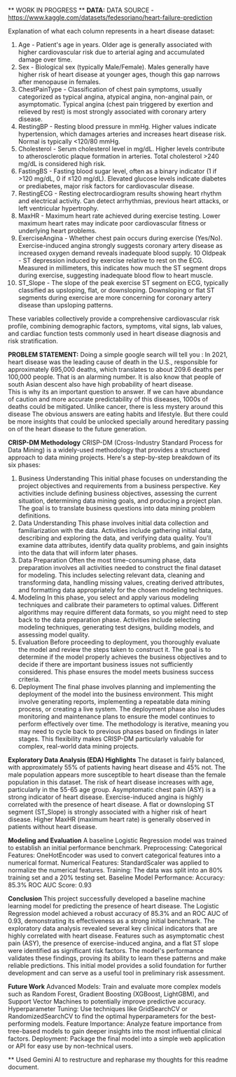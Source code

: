 ** WORK IN PROGRESS **
**DATA:**
DATA SOURCE - https://www.kaggle.com/datasets/fedesoriano/heart-failure-prediction

Explanation of what each column represents in a heart disease dataset:
1. Age - Patient's age in years. Older age is generally associated with higher cardiovascular risk due to arterial aging and accumulated damage over time.
2. Sex - Biological sex (typically Male/Female). Males generally have higher risk of heart disease at younger ages, though this gap narrows after menopause in females.
3. ChestPainType - Classification of chest pain symptoms, usually categorized as typical angina, atypical angina, non-anginal pain, or asymptomatic. Typical angina (chest pain triggered by exertion and relieved by rest) is most strongly associated with coronary artery disease.
4. RestingBP - Resting blood pressure in mmHg. Higher values indicate hypertension, which damages arteries and increases heart disease risk. Normal is typically <120/80 mmHg.
5. Cholesterol - Serum cholesterol level in mg/dL. Higher levels contribute to atherosclerotic plaque formation in arteries. Total cholesterol >240 mg/dL is considered high risk.
6. FastingBS - Fasting blood sugar level, often as a binary indicator (1 if >120 mg/dL, 0 if ≤120 mg/dL). Elevated glucose levels indicate diabetes or prediabetes, major risk factors for cardiovascular disease.
7. RestingECG - Resting electrocardiogram results showing heart rhythm and electrical activity. Can detect arrhythmias, previous heart attacks, or left ventricular hypertrophy.
8. MaxHR - Maximum heart rate achieved during exercise testing. Lower maximum heart rates may indicate poor cardiovascular fitness or underlying heart problems.
9. ExerciseAngina - Whether chest pain occurs during exercise (Yes/No). Exercise-induced angina strongly suggests coronary artery disease as increased oxygen demand reveals inadequate blood supply.
10 Oldpeak - ST depression induced by exercise relative to rest on the ECG. Measured in millimeters, this indicates how much the ST segment drops during exercise, suggesting inadequate blood flow to heart muscle.
11. ST_Slope - The slope of the peak exercise ST segment on ECG, typically classified as upsloping, flat, or downsloping. Downsloping or flat ST segments during exercise are more concerning for coronary artery disease than upsloping patterns.

These variables collectively provide a comprehensive cardiovascular risk profile, combining demographic factors, symptoms, vital signs, lab values, and cardiac function tests commonly used in heart disease diagnosis and risk stratification.

**PROBLEM STATEMENT:**
Doing a simple google search will tell you : In 2021, heart disease was the leading cause of death in the U.S., responsible for approximately 695,000 deaths, which translates to about 209.6 deaths per 100,000 people. That is an alarming number. It is also know that people of south Asian descent also have high probability of heart disease.  
This is why its an important question to answer. If we can have abundance of caution and more accurate predictability of this diseases, 1000s of deaths could be mitigated. Unlike cancer, there is less mystery around this disease The obvious answers are eating habits and lifestyle. But there could be more insights that could be unlocked specially around hereditary passing on of the heart disease to the future generation. 

**CRISP-DM Methodology**
CRISP-DM (Cross-Industry Standard Process for Data Mining) is a widely-used methodology that provides a structured approach to data mining projects. Here's a step-by-step breakdown of its six phases:
1. Business Understanding
This initial phase focuses on understanding the project objectives and requirements from a business perspective. Key activities include defining business objectives, assessing the current situation, determining data mining goals, and producing a project plan. The goal is to translate business questions into data mining problem definitions.
2. Data Understanding
This phase involves initial data collection and familiarization with the data. Activities include gathering initial data, describing and exploring the data, and verifying data quality. You'll examine data attributes, identify data quality problems, and gain insights into the data that will inform later phases.
3. Data Preparation
Often the most time-consuming phase, data preparation involves all activities needed to construct the final dataset for modeling. This includes selecting relevant data, cleaning and transforming data, handling missing values, creating derived attributes, and formatting data appropriately for the chosen modeling techniques.
4. Modeling
In this phase, you select and apply various modeling techniques and calibrate their parameters to optimal values. Different algorithms may require different data formats, so you might need to step back to the data preparation phase. Activities include selecting modeling techniques, generating test designs, building models, and assessing model quality.
5. Evaluation
Before proceeding to deployment, you thoroughly evaluate the model and review the steps taken to construct it. The goal is to determine if the model properly achieves the business objectives and to decide if there are important business issues not sufficiently considered. This phase ensures the model meets business success criteria.
6. Deployment
The final phase involves planning and implementing the deployment of the model into the business environment. This might involve generating reports, implementing a repeatable data mining process, or creating a live system. The deployment phase also includes monitoring and maintenance plans to ensure the model continues to perform effectively over time.
The methodology is iterative, meaning you may need to cycle back to previous phases based on findings in later stages. This flexibility makes CRISP-DM particularly valuable for complex, real-world data mining projects.

**Exploratory Data Analysis (EDA) Highlights**
The dataset is fairly balanced, with approximately 55% of patients having heart disease and 45% not.
The male population appears more susceptible to heart disease than the female population in this dataset.
The risk of heart disease increases with age, particularly in the 55-65 age group.
Asymptomatic chest pain (ASY) is a strong indicator of heart disease.
Exercise-induced angina is highly correlated with the presence of heart disease.
A flat or downsloping ST segment (ST_Slope) is strongly associated with a higher risk of heart disease.
Higher MaxHR (maximum heart rate) is generally observed in patients without heart disease.

**Modeling and Evaluation**
A baseline Logistic Regression model was trained to establish an initial performance benchmark.
Preprocessing:
Categorical Features: OneHotEncoder was used to convert categorical features into a numerical format.
Numerical Features: StandardScaler was applied to normalize the numerical features.
Training: The data was split into an 80% training set and a 20% testing set.
Baseline Model Performance:
Accuracy: 85.3%
ROC AUC Score: 0.93

**Conclusion**
This project successfully developed a baseline machine learning model for predicting the presence of heart disease. The Logistic Regression model achieved a robust accuracy of 85.3% and an ROC AUC of 0.93, demonstrating its effectiveness as a strong initial benchmark.
The exploratory data analysis revealed several key clinical indicators that are highly correlated with heart disease. Features such as asymptomatic chest pain (ASY), the presence of exercise-induced angina, and a flat ST slope were identified as significant risk factors. The model's performance validates these findings, proving its ability to learn these patterns and make reliable predictions. This initial model provides a solid foundation for further development and can serve as a useful tool in preliminary risk assessment.

**Future Work**
Advanced Models: Train and evaluate more complex models such as Random Forest, Gradient Boosting (XGBoost, LightGBM), and Support Vector Machines to potentially improve predictive accuracy.
Hyperparameter Tuning: Use techniques like GridSearchCV or RandomizedSearchCV to find the optimal hyperparameters for the best-performing models.
Feature Importance: Analyze feature importance from tree-based models to gain deeper insights into the most influential clinical factors.
Deployment: Package the final model into a simple web application or API for easy use by non-technical users.


** Used Gemini AI to restructure and repharase my thoughts for this readme document.
